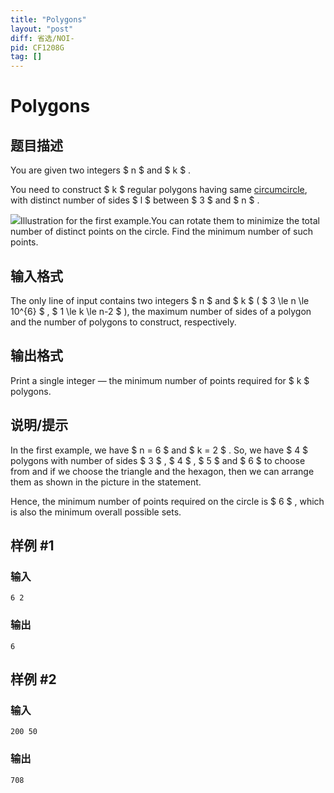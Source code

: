 ```yaml
---
title: "Polygons"
layout: "post"
diff: 省选/NOI-
pid: CF1208G
tag: []
---
```


# Polygons

## 题目描述

You are given two integers $ n $ and $ k $ .

You need to construct $ k $ regular polygons having same [circumcircle](https://en.wikipedia.org/wiki/Circumscribed_circle), with distinct number of sides $ l $ between $ 3 $ and $ n $ .

 ![](https://cdn.luogu.com.cn/upload/vjudge_pic/CF1208G/95991da251ccd37f8f076c85876463789e724ae5.png)Illustration for the first example.You can rotate them to minimize the total number of distinct points on the circle. Find the minimum number of such points.

## 输入格式

The only line of input contains two integers $ n $ and $ k $ ( $ 3 \le n \le 10^{6} $ , $ 1 \le k \le n-2 $ ), the maximum number of sides of a polygon and the number of polygons to construct, respectively.

## 输出格式

Print a single integer — the minimum number of points required for $ k $ polygons.

## 说明/提示

In the first example, we have $ n = 6 $ and $ k = 2 $ . So, we have $ 4 $ polygons with number of sides $ 3 $ , $ 4 $ , $ 5 $ and $ 6 $ to choose from and if we choose the triangle and the hexagon, then we can arrange them as shown in the picture in the statement.

Hence, the minimum number of points required on the circle is $ 6 $ , which is also the minimum overall possible sets.

## 样例 #1

### 输入

```
6 2

```

### 输出

```
6

```

## 样例 #2

### 输入

```
200 50

```

### 输出

```
708

```

